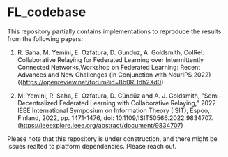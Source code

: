 # FL_codebase

This repository partially contains implementations to reproduce the results from the following papers:

1. R. Saha, M. Yemini, E. Ozfatura, D. Gunduz, A. Goldsmith, ColRel:  Collaborative Relaying for Federated Learning over Intermittently Connected Networks,Workshop on Federated Learning: Recent Advances and New Challenges (in Conjunction with NeurIPS 2022) ({https://openreview.net/forum?id=8b0RHdh2Xd0)

2. M. Yemini, R. Saha, E. Ozfatura, D. Gündüz and A. J. Goldsmith, "Semi-Decentralized Federated Learning with Collaborative Relaying," 2022 IEEE International Symposium on Information Theory (ISIT), Espoo, Finland, 2022, pp. 1471-1476, doi: 10.1109/ISIT50566.2022.9834707. (https://ieeexplore.ieee.org/abstract/document/9834707)

Please note that this repository is under construction, and there might be issues realted to platform dependencies. Please reach out.
